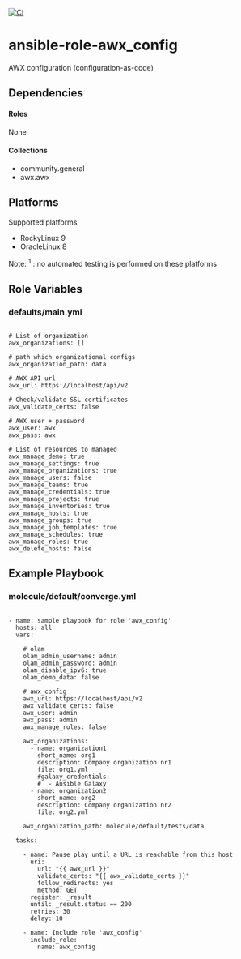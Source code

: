 [![CI](https://github.com/de-it-krachten/ansible-role-awx_config/workflows/CI/badge.svg?event=push)](https://github.com/de-it-krachten/ansible-role-awx_config/actions?query=workflow%3ACI)


# ansible-role-awx_config

AWX configuration (configuration-as-code)



## Dependencies

#### Roles
None

#### Collections
- community.general
- awx.awx

## Platforms

Supported platforms

- RockyLinux 9
- OracleLinux 8

Note:
<sup>1</sup> : no automated testing is performed on these platforms

## Role Variables
### defaults/main.yml
<pre><code>
# List of organization
awx_organizations: []

# path which organizational configs
awx_organization_path: data

# AWX API url
awx_url: https://localhost/api/v2

# Check/validate SSL certificates
awx_validate_certs: false

# AWX user + password
awx_user: awx
awx_pass: awx

# List of resources to managed
awx_manage_demo: true
awx_manage_settings: true
awx_manage_organizations: true
awx_manage_users: false
awx_manage_teams: true
awx_manage_credentials: true
awx_manage_projects: true
awx_manage_inventories: true
awx_manage_hosts: true
awx_manage_groups: true
awx_manage_job_templates: true
awx_manage_schedules: true
awx_manage_roles: true
awx_delete_hosts: false
</pre></code>




## Example Playbook
### molecule/default/converge.yml
<pre><code>
- name: sample playbook for role 'awx_config'
  hosts: all
  vars:

    # olam
    olam_admin_username: admin
    olam_admin_password: admin
    olam_disable_ipv6: true
    olam_demo_data: false

    # awx_config
    awx_url: https://localhost/api/v2
    awx_validate_certs: false
    awx_user: admin
    awx_pass: admin
    awx_manage_roles: false

    awx_organizations:
      - name: organization1
        short_name: org1
        description: Company organization nr1
        file: org1.yml
        #galaxy_credentials:
        #  - Ansible Galaxy
      - name: organization2
        short_name: org2
        description: Company organization nr2
        file: org2.yml

    awx_organization_path: molecule/default/tests/data

  tasks:

    - name: Pause play until a URL is reachable from this host
      uri:
        url: "{{ awx_url }}"
        validate_certs: "{{ awx_validate_certs }}"
        follow_redirects: yes
        method: GET
      register: _result
      until: _result.status == 200
      retries: 30
      delay: 10

    - name: Include role 'awx_config'
      include_role:
        name: awx_config
</pre></code>
